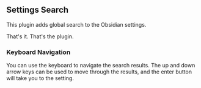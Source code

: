 ## Settings Search

This plugin adds global search to the Obsidian settings.

That's it. That's the plugin.

### Keyboard Navigation

You can use the keyboard to navigate the search results. The up and down arrow keys can be used to move through the results, and the enter button will take you to the setting.